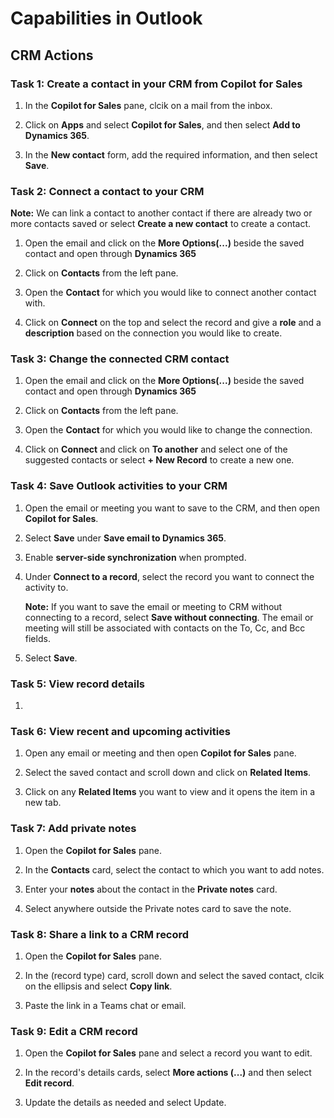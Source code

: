 # Capabilities in Outlook 

## CRM Actions

### Task 1: Create a contact in your CRM from Copilot for Sales 

1. In the **Copilot for Sales** pane, clcik on a mail from the inbox.

1. Click on **Apps** and select **Copilot for Sales**, and then select **Add to Dynamics 365**.

1. In the **New contact** form, add the required information, and then select **Save**.

### Task 2: Connect a contact to your CRM 

**Note:** We can link a contact to another contact if there are already two or more contacts saved or select **Create a new contact** to create a contact.

1. Open the email and click on the **More Options(...)** beside the saved contact and open through **Dynamics 365**

1. Click on **Contacts** from the left pane.
   
1. Open the **Contact** for which you would like to connect another contact with.

1. Click on **Connect** on the top and select the record and give a **role** and a **description** based on the connection you would like to create.

### Task 3: Change the connected CRM contact 

1. Open the email and click on the **More Options(...)** beside the saved contact and open through **Dynamics 365**

1. Click on **Contacts** from the left pane.

1. Open the **Contact** for which you would like to change the connection.

1. Click on **Connect** and click on **To another** and select one of the suggested contacts or select **+ New Record** to create a new one.

### Task 4: Save Outlook activities to your CRM

1.	Open the email or meeting you want to save to the CRM, and then open **Copilot for Sales**.

1.	Select **Save** under **Save email to Dynamics 365**.

1. Enable **server-side synchronization** when prompted.

1.	Under **Connect to a record**, select the record you want to connect the activity to.

      **Note:** If you want to save the email or meeting to CRM without connecting to a record, select **Save without connecting**. The email or meeting will still be associated with contacts on the To, Cc, and Bcc fields.

1.	Select **Save**.

### Task 5: View record details

1. 

### Task 6: View recent and upcoming activities

1. Open any email or meeting and then open **Copilot for Sales** pane.

1. Select the saved contact and scroll down and click on **Related Items**.

1. Click on any **Related Items** you want to view and it opens the item in a new tab.

### Task 7: Add private notes

1.	Open the **Copilot for Sales** pane.

2.	In the **Contacts** card, select the contact to which you want to add notes.

3.	Enter your **notes** about the contact in the **Private notes** card.

4.	Select anywhere outside the Private notes card to save the note.

### Task 8: Share a link to a CRM record

1.	Open the **Copilot for Sales** pane.

1.	In the (record type) card, scroll down and select the saved contact, clcik on the ellipsis and select **Copy link**.

1.	Paste the link in a Teams chat or email.

### Task 9: Edit a CRM record

1.	Open the **Copilot for Sales** pane and select a record you want to edit.

1.	In the record's details cards, select **More actions (...)** and then select **Edit record**.

1.	Update the details as needed and select Update.



   

